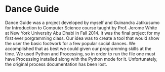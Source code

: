# Dance Guide

Dance  Guide was a project developed by myself and Guinandra Jatikusumo for Introduction to Computer Science course taught by Prof. Jerome White at New York University Abu Dhabi in Fall 2014. It was the final project for my first ever porgramming class. Our idea was to create a tool that would show the user the basic footwork for a few popular social dances. We accomplished that as best we could given our programming skills at the time. We used Python and Processing, so in order to run the file one must have Processing installed along with the Python mode for it. Unfortunately, the original process documentation has been lost.
